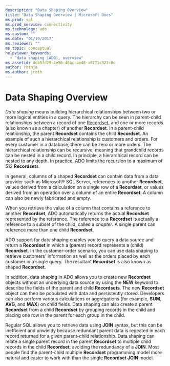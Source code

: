 ```yaml
---
description: "Data Shaping Overview"
title: "Data Shaping Overview | Microsoft Docs"
ms.prod: sql
ms.prod_service: connectivity
ms.technology: ado
ms.custom: ""
ms.date: "01/19/2017"
ms.reviewer: ""
ms.topic: conceptual
helpviewer_keywords: 
  - "data shaping [ADO], overview"
ms.assetid: 4cb5fd29-4e56-46ac-ae48-a6771c321c0c
author: rothja
ms.author: jroth
---
```

# Data Shaping Overview
*Data shaping* means building hierarchical relationships between two or more logical entities in a query. The hierarchy can be seen in parent-child relationships between a record of one [Recordset](../../reference/ado-api/recordset-object-ado.md), and one or more records (also known as a chapter) of another **Recordset**. In a parent-child relationship, the parent **Recordset** contains the child **Recordset**. An example of such a hierarchical relationship is customers and orders. For every customer in a database, there can be zero or more orders. The hierarchical relationship can be recursive, meaning that grandchild records can be nested in a child record. In principle, a hierarchical record can be nested to any depth. In practice, ADO limits the recursion to a maximum of 512 **Recordset**s.  
  
 In general, columns of a shaped **Recordset** can contain data from a data provider such as Microsoft® SQL Server, references to another **Recordset**, values derived from a calculation on a single row of a **Recordset**, or values derived from an operation over a column of an entire **Recordset**. A column can also be newly fabricated and empty.  
  
 When you retrieve the value of a column that contains a reference to another **Recordset**, ADO automatically returns the actual **Recordset** represented by the reference. The reference to a **Recordset** is actually a reference to a subset of the child, called a *chapter*. A single parent can reference more than one child **Recordset**.  
  
 ADO support for data shaping enables you to query a data source and return a **Recordset** in which a (parent) record represents a (child) **Recordset**. In the customer-order scenario, you can use data shaping to retrieve customers' information as well as the orders placed by each customer in a single query. The resultant **Recordset** is also known as shaped **Recordset**.  
  
 In addition, data shaping in ADO allows you to create new **Recordset** objects without an underlying data source by using the **NEW** keyword to describe the fields of the parent and child **Recordsets**. The new **Recordset** object can then be populated with data and persistently stored. Developers can also perform various calculations or aggregations (for example, **SUM**, **AVG**, and **MAX**) on child fields. Data shaping can also create a parent **Recordset** from a child **Recordset** by grouping records in the child and placing one row in the parent for each group in the child.  
  
 Regular SQL allows you to retrieve data using **JOIN** syntax, but this can be inefficient and unwieldy because redundant parent data is repeated in each record returned for a given parent-child relationship. Data shaping can relate a single parent record in the parent **Recordset** to multiple child records in the child **Recordset**, avoiding the redundancy of a **JOIN**. Most people find the parent-child multiple **Recordset** programming model more natural and easier to work with than the single **Recordset JOIN** model.